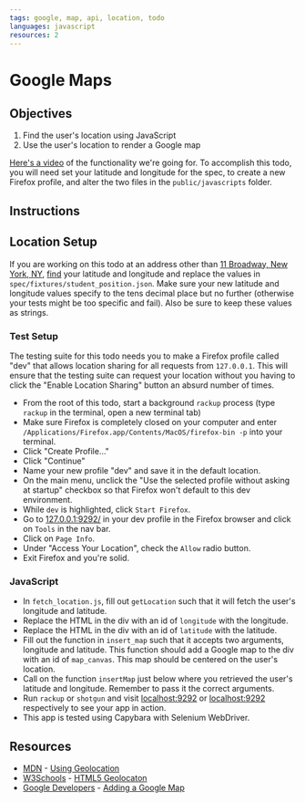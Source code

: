 ```yaml
---
tags: google, map, api, location, todo
languages: javascript 
resources: 2
---
```


# Google Maps

## Objectives

1. Find the user's location using JavaScript
2. Use the user's location to render a Google map

[Here's a video](https://s3-us-west-2.amazonaws.com/readme-photos/google_map_todo.mov) of the functionality we're going for. To accomplish this todo, you will need set your latitude and longitude for the spec, to create a new Firefox profile, and alter the two files in the `public/javascripts` folder. 

## Instructions

## Location Setup

If you are working on this todo at an address other than [11 Broadway, New York, NY](https://goo.gl/maps/c5T2z), [find](http://mygeoposition.com/) your latitude and longitude and replace the values in `spec/fixtures/student_position.json`. Make sure your new latitude and longitude values specify to the tens decimal place but no further (otherwise your tests might be too specific and fail). Also be sure to keep these values as strings.

### Test Setup

The testing suite for this todo needs you to make a Firefox profile called "dev" that allows location sharing for all requests from `127.0.0.1`. This will ensure that the testing suite can request your location without you having to click the "Enable Location Sharing" button an absurd number of times.

* From the root of this todo, start a background `rackup` process (type `rackup` in the terminal, open a new terminal tab)
* Make sure Firefox is completely closed on your computer and enter `/Applications/Firefox.app/Contents/MacOS/firefox-bin -p` into your terminal.
* Click "Create Profile..."
* Click "Continue"
* Name your new profile "dev" and save it in the default location.
* On the main menu, unclick the "Use the selected profile without asking at startup" checkbox so that Firefox won't default to this dev environment.
* While `dev` is highlighted, click `Start Firefox`.
* Go to [127.0.0.1:9292/](http://127.0.0.1:9292/) in your dev profile in the Firefox browser and click on `Tools` in the nav bar.
* Click on `Page Info`.
* Under "Access Your Location", check the `Allow` radio button.
* Exit Firefox and you're solid.

### JavaScript

* In `fetch_location.js`, fill out `getLocation` such that it will fetch the user's longitude and latitude.
* Replace the HTML in the div with an id of `longitude` with the longitude.
* Replace the HTML in the div with an id of `latitude` with the latitude.
* Fill out the function in `insert_map` such that it accepts two arguments, longitude and latitude. This function should add a Google map to the div with an id of `map_canvas`. This map should be centered on the user's location.
* Call on the function `insertMap` just below where you retrieved the user's latitude and longitude. Remember to pass it the correct arguments.
* Run `rackup` or `shotgun` and visit [localhost:9292](http://localhost:9292/) or [localhost:9292](http://localhost:9393/) respectively to see your app in action.
* This app is tested using Capybara with Selenium WebDriver.

## Resources

* [MDN](https://developer.mozilla.org/) - [Using Geolocation](https://developer.mozilla.org/en-US/docs/Web/API/Geolocation/Using_geolocation)
* [W3Schools](http://www.w3schools.com) - [HTML5 Geolocaton](http://www.w3schools.com/html/html5_geolocation.asp)
* [Google Developers](https://developers.google.com/) - [Adding a Google Map](https://developers.google.com/maps/tutorials/fundamentals/adding-a-google-map)
